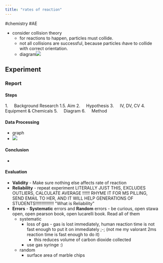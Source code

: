 ```yaml
---
title: "rates of reaction"
---
```

#chemistry #AE
- consider collision theory
  - for reactions to happen, particles must collide.
  - not all collisions are successful, because particles ıhave to collide with correct orientation.
  - diagram![](notes/images/Screen%20Shot%202023-08-21%20at%202.28.30%20pm.png)
## Experiment
### Report
#### Steps
1.     Background Research
1.5. Aim
2.     Hypothesis
3.     IV, DV, CV
4.     Equipment & Chemicals
5.     Diagram
6.     Method

#### Data Processing
- graph
- ![](notes/images/Screen%20Shot%202023-08-31%20at%202.46.54%20pm.png)

#### Conclusion
- 
#### Evaluation
- **Validity** - Make sure nothing else affects rate of reaction
- **Reliability** - repeat experiment LITERALLY JUST THIS, EXCLUDES OUTLIERS, CALCULATE AVERAGE !!!!!! RHYME IT FOR MS PILLING, SEND EMAIL TO HER, AND IT WILL HELP GENERATIONS OF STUDENTS!!!!!!!!!!!!!!! "What is Reliability"
- **Errors** - **Systematic** errors and **Random** errors - be curious, open stawa open, open pearson book, open lucarelli book. Read all of them
	- systematic
		- loss of gas - gas is lost immediately, human reaction time is not fast enough to put it on immediately ;-; (not me my valorant 2ms reaction time is fast enough to do it)
			- this reduces volume of carbon dioxide collected
		- use gas syringe :)
	- random
		- surface area of marble chips